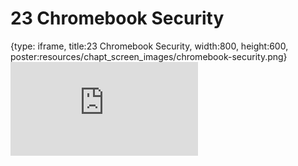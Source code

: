 # 23 Chromebook Security
 
{type: iframe, title:23 Chromebook Security, width:800, height:600, poster:resources/chapt_screen_images/chromebook-security.png}
![](https://datatrail-jhu.github.io/DataTrail_ReOrg/no_toc/chromebook-security.html)
 

 
